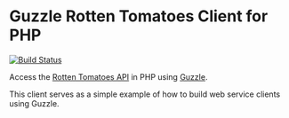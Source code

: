 Guzzle Rotten Tomatoes Client for PHP
=====================================

[![Build Status](https://secure.travis-ci.org/guzzle/guzzle-rotten-tomatoes.png)](http://travis-ci.org/#!/guzzle/guzzle-rotten-tomatoes)

Access the [Rotten Tomatoes API](http://developer.rottentomatoes.com/docs) in PHP using [Guzzle](http://guzzlephp.org).

This client serves as a simple example of how to build web service clients using Guzzle.
